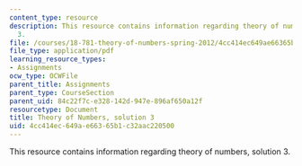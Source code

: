 ```yaml
---
content_type: resource
description: This resource contains information regarding theory of numbers, solution
  3.
file: /courses/18-781-theory-of-numbers-spring-2012/4cc414ec649ae66365b1c32aac220500_MIT18_781S12_pset3sol.pdf
file_type: application/pdf
learning_resource_types:
- Assignments
ocw_type: OCWFile
parent_title: Assignments
parent_type: CourseSection
parent_uid: 84c22f7c-e328-142d-947e-896af650a12f
resourcetype: Document
title: Theory of Numbers, solution 3
uid: 4cc414ec-649a-e663-65b1-c32aac220500
---
```

This resource contains information regarding theory of numbers, solution 3.

